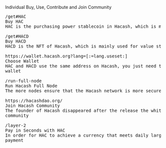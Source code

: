 Individual
Buy, Use, Contribute and Join Community



<pre class="nav">
/get#HAC
Buy HAC
HAC is the purchasing power stablecoin in Hacash, which is mainly used for payment settlement. The most convenient way to obtain a HAC is to buy it directly, mainly through an exchange.

/get#HACD
Buy HACD
HACD is the NFT of Hacash, which is mainly used for value storage, while each HACD has a unique 6 letters and different forms of art display.  Obtaining HACDs can be purchased directly on exchanges, but there has some particularly efficient way to purchase specific HACDs.

https://wallet.hacash.org?lang=[:=lang.useset:]
Choose Wallet
HAC and HACD use the same address on Hacash, you just need to choose the Hacash wallet that suits your needs for storage and sending. The pursuit of convenience can use the web wallet, the pursuit of security can use the desktop wallet.
wallet

/run-full-node
Run Hacash Full Node
The more nodes ensure that the Hacash network is more secure and decentralized, which also means the security of assets on Hacash. You can contribute to the decentralization of the Hacash network in just two steps with a regular device.

https://hacashdao.org/
Join Hacash Community
The founder of Hacash disappeared after the release the whitepaper in 2018. The development of Hacash has been driven by the community itself. In order to gather the power of the community, the early members of Hacash organized HacashDAO to realize the vision of Hacash whitepaper.
community

/layer-2
Pay in Seconds with HAC
In order for HAC to achieve a currency that meets daily large-scale payment settlement, in addition to achieving stability in purchasing power, it also needs to combine a decentralized, secure and efficient payment system. You can use the payment system to make instant payments anywhere in the world.
payment
</pre>

